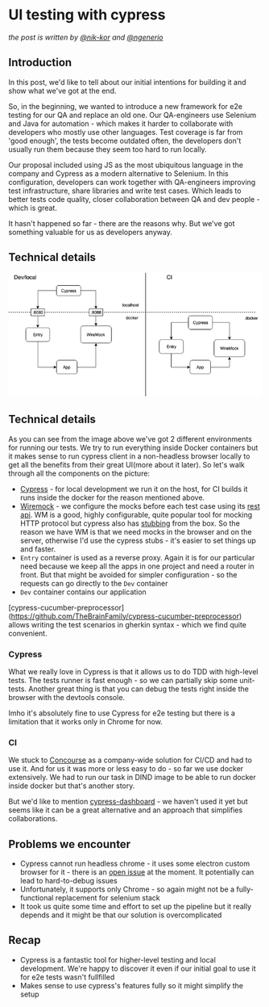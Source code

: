 # UI testing with cypress

_the post is written by [@nik-kor](https://github.com/nik-kor) and [@ngenerio](https://github.com/ngenerio)_


## Introduction

In this post, we'd like to tell about our initial intentions for building it and show what we've got at the end.

So, in the beginning, we wanted to introduce a new framework for e2e testing for our QA and replace an old one. Our
QA-engineers use Selenium and Java for automation - which makes it harder to collaborate with developers who mostly use
other languages. Test coverage is far from 'good enough', the tests become outdated often, the developers don't usually
run them because they seem too hard to run locally.

Our proposal included using JS as the most ubiquitous language in the company and Cypress as a modern alternative to
Selenium.  In this configuration, developers can work together with QA-engineers improving test infrastructure, share
libraries and write test cases. Which leads to better tests code quality, closer collaboration between QA and dev
people - which is great.

It hasn't happened so far - there are the reasons why. But we've got something valuable for us as developers anyway.


## Technical details

![ui-testing-with-cypress-arch](../images/ui-testing-with-cypress.png)

## Technical details

As you can see from the image above we've got 2 different environments for running our tests. We try to run everything
inside Docker containers but it makes sense to run cypress client in a non-headless browser locally to get all the
benefits from their great UI(more about it later).  So let's walk through all the components on the picture:

* [Cypress](https://www.cypress.io/) - for local development we run it on the host, for CI builds it runs inside the
docker for the reason mentioned above.
* [Wiremock](http://wiremock.org/) - we configure the mocks before each test case using its
[rest api](http://wiremock.org/docs/api/). WM is a good, highly configurable, quite popular tool for mocking HTTP
protocol but cypress also has [stubbing](https://docs.cypress.io/guides/guides/network-requests.html#Stubbing) from the
box. So the reason we have WM is that we need mocks in the browser and on the server, otherwise I'd use the cypress
stubs - it's easier to set things up and faster.
* `Entry` container is used as a reverse proxy. Again it is for our particular need because we keep all the apps in
one project and need a router in front. But that might be avoided for simpler configuration - so the requests can go
directly to the `Dev` container
* `Dev` container contains our application

[cypress-cucumber-preprocessor] (https://github.com/TheBrainFamily/cypress-cucumber-preprocessor) allows writing the
test scenarios in gherkin syntax - which we find quite convenient.

### Cypress

What we really love in Cypress is that it allows us to do TDD with high-level tests. The tests runner is fast enough -
so we can partially skip some unit-tests. Another great thing is that you can debug the tests right inside the browser
with the devtools console.

Imho it's absolutely fine to use Cypress for e2e testing but there is a limitation that it works only in Chrome for now.

### CI

We stuck to [Concourse](https://concourse-ci.org/) as a company-wide solution for CI/CD and had to use it.
And for us it was more or less easy to do - so far we use docker extensively. We had to run our task in DIND image to
be able to run docker inside docker but that's another story.

But we'd like to mention [cypress-dashboard](https://www.cypress.io/dashboard/) - we haven't used it yet but seems like
it can be a great alternative and an approach that simplifies collaborations.

## Problems we encounter

* Cypress cannot run headless chrome - it uses some electron custom browser for it - there is an
[open issue](https://github.com/cypress-io/cypress/issues/832) at the moment. It potentially can lead to hard-to-debug
issues
* Unfortunately, it supports only Chrome - so again might not be a fully-functional replacement for selenium stack
* It took us quite some time and effort to set up the pipeline but it really depends and it might be that our solution
is overcomplicated

## Recap

* Cypress is a fantastic tool for higher-level testing and local development. We're happy to discover it even if our
initial goal to use it for e2e tests wasn't fullfilled
* Makes sense to use cypress's features fully so it might simplify the setup
